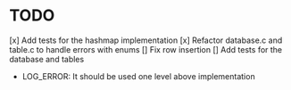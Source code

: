 # TODO
    
[x] Add tests for the hashmap implementation
[x] Refactor database.c and table.c to handle errors with enums
[] Fix row insertion
[] Add tests for the database and tables

- LOG_ERROR: It should be used one level above implementation
